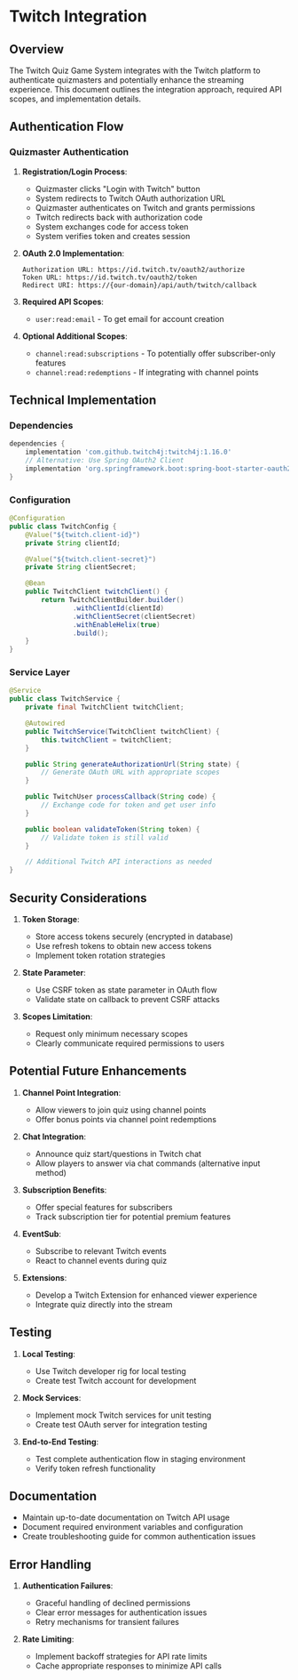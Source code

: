 # Twitch Integration

## Overview

The Twitch Quiz Game System integrates with the Twitch platform to authenticate quizmasters and potentially enhance the
streaming experience. This document outlines the integration approach, required API scopes, and implementation details.

## Authentication Flow

### Quizmaster Authentication

1. **Registration/Login Process**:
    - Quizmaster clicks "Login with Twitch" button
    - System redirects to Twitch OAuth authorization URL
    - Quizmaster authenticates on Twitch and grants permissions
    - Twitch redirects back with authorization code
    - System exchanges code for access token
    - System verifies token and creates session

2. **OAuth 2.0 Implementation**:
   ```plaintext
   Authorization URL: https://id.twitch.tv/oauth2/authorize
   Token URL: https://id.twitch.tv/oauth2/token
   Redirect URI: https://{our-domain}/api/auth/twitch/callback
   ```

3. **Required API Scopes**:
    - `user:read:email` - To get email for account creation

4. **Optional Additional Scopes**:
    - `channel:read:subscriptions` - To potentially offer subscriber-only features
    - `channel:read:redemptions` - If integrating with channel points

## Technical Implementation

### Dependencies

```gradle
dependencies {
    implementation 'com.github.twitch4j:twitch4j:1.16.0'
    // Alternative: Use Spring OAuth2 Client
    implementation 'org.springframework.boot:spring-boot-starter-oauth2-client'
}
```

### Configuration

```java
@Configuration
public class TwitchConfig {
    @Value("${twitch.client-id}")
    private String clientId;

    @Value("${twitch.client-secret}")
    private String clientSecret;

    @Bean
    public TwitchClient twitchClient() {
        return TwitchClientBuilder.builder()
                .withClientId(clientId)
                .withClientSecret(clientSecret)
                .withEnableHelix(true)
                .build();
    }
}
```

### Service Layer

```java
@Service
public class TwitchService {
    private final TwitchClient twitchClient;

    @Autowired
    public TwitchService(TwitchClient twitchClient) {
        this.twitchClient = twitchClient;
    }

    public String generateAuthorizationUrl(String state) {
        // Generate OAuth URL with appropriate scopes
    }

    public TwitchUser processCallback(String code) {
        // Exchange code for token and get user info
    }

    public boolean validateToken(String token) {
        // Validate token is still valid
    }

    // Additional Twitch API interactions as needed
}
```

## Security Considerations

1. **Token Storage**:
    - Store access tokens securely (encrypted in database)
    - Use refresh tokens to obtain new access tokens
    - Implement token rotation strategies

2. **State Parameter**:
    - Use CSRF token as state parameter in OAuth flow
    - Validate state on callback to prevent CSRF attacks

3. **Scopes Limitation**:
    - Request only minimum necessary scopes
    - Clearly communicate required permissions to users

## Potential Future Enhancements

1. **Channel Point Integration**:
    - Allow viewers to join quiz using channel points
    - Offer bonus points via channel point redemptions

2. **Chat Integration**:
    - Announce quiz start/questions in Twitch chat
    - Allow players to answer via chat commands (alternative input method)

3. **Subscription Benefits**:
    - Offer special features for subscribers
    - Track subscription tier for potential premium features

4. **EventSub**:
    - Subscribe to relevant Twitch events
    - React to channel events during quiz

5. **Extensions**:
    - Develop a Twitch Extension for enhanced viewer experience
    - Integrate quiz directly into the stream

## Testing

1. **Local Testing**:
    - Use Twitch developer rig for local testing
    - Create test Twitch account for development

2. **Mock Services**:
    - Implement mock Twitch services for unit testing
    - Create test OAuth server for integration testing

3. **End-to-End Testing**:
    - Test complete authentication flow in staging environment
    - Verify token refresh functionality

## Documentation

- Maintain up-to-date documentation on Twitch API usage
- Document required environment variables and configuration
- Create troubleshooting guide for common authentication issues

## Error Handling

1. **Authentication Failures**:
    - Graceful handling of declined permissions
    - Clear error messages for authentication issues
    - Retry mechanisms for transient failures

2. **Rate Limiting**:
    - Implement backoff strategies for API rate limits
    - Cache appropriate responses to minimize API calls
